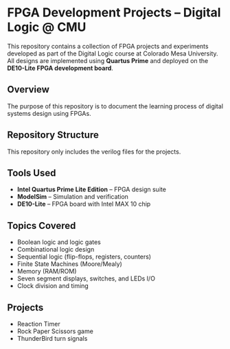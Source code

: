 # FPGA Development Projects – Digital Logic @ CMU

This repository contains a collection of FPGA projects and experiments developed as part of the Digital Logic course at Colorado Mesa University. All designs are implemented using **Quartus Prime** and deployed on the **DE10-Lite FPGA development board**.

## Overview

The purpose of this repository is to document the learning process of digital systems design using FPGAs.

## Repository Structure

This repository only includes the verilog files for the projects.

## Tools Used

- **Intel Quartus Prime Lite Edition** – FPGA design suite
- **ModelSim** – Simulation and verification
- **DE10-Lite** – FPGA board with Intel MAX 10 chip

## Topics Covered

- Boolean logic and logic gates
- Combinational logic design
- Sequential logic (flip-flops, registers, counters)
- Finite State Machines (Moore/Mealy)
- Memory (RAM/ROM)
- Seven segment displays, switches, and LEDs I/O
- Clock division and timing
  
## Projects

- Reaction Timer
- Rock Paper Scissors game
- ThunderBird turn signals


